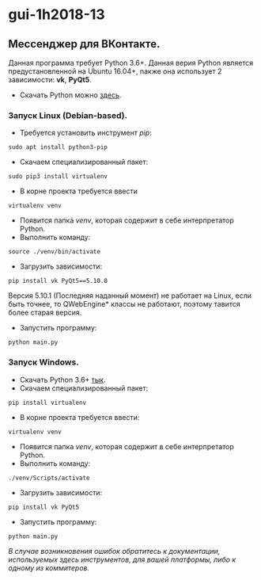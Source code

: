 # gui-1h2018-13
## Мессенджер для ВКонтакте.
Данная программа требует Python 3.6+.
Данная верия Python является предустановленной на Ubuntu 16.04+, nакже она использует 2 зависимости: **vk**, **PyQt5**.
* Скачать Python можно [здесь](https://www.python.org/).
### Запуск Linux (Debian-based).
* Требуется установить инструмент *pip*:
``` 
sudo apt install python3-pip
```
* Скачаем специализированный пакет: 
```
sudo pip3 install virtualenv
```
* В корне проекта требуется ввести 
```
virtualenv venv
```
* Появится папка *venv*, которая содержит в себе интерпретатор Python.
* Выполнить команду:
```
source ./venv/bin/activate
```
* Загрузить зависимости:
```
pip install vk PyQt5==5.10.0
```
Версия 5.10.1 (Последняя наданный момент) не работает на Linux, если быть точнее, то QWebEngine* классы не работают, поэтому тавится более старая версия.
* Запустить программу:
```
python main.py
```
### Запуск Windows.

* Скачать Python 3.6+ [тык](https://www.python.org/).
* Скачаем специализированный пакет: 
```
pip install virtualenv
```
* В корне проекта требуется ввести:
```
virtualenv venv
```
* Появится папка *venv*, которая содержит в себе интерпретатор Python.
* Выполнить команду:
```
./venv/Scripts/activate
```
* Загрузить зависимости:
```
pip install vk PyQt5
```
* Запустить программу:
```
python main.py
```

*В случае возникновения ошибок обратитесь к документации, используемых здесь инструментов, для вашей платформы, либо к одному из коммитеров.*
